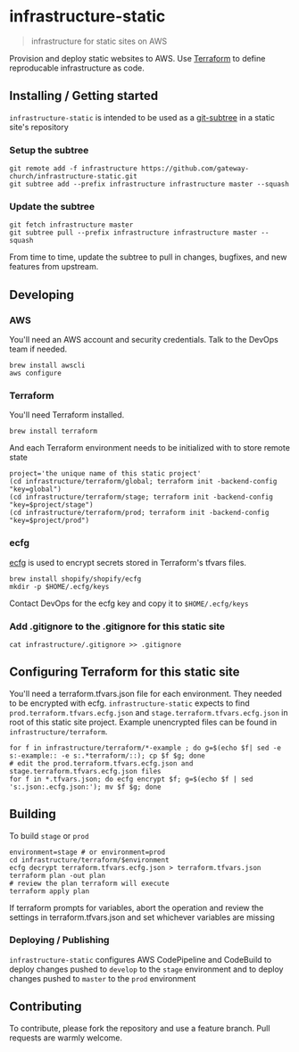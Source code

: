 # infrastructure-static
> infrastructure for static sites on AWS

Provision and deploy static websites to AWS. Use [Terraform](https://www.terraform.io) to define reproducable infrastructure as code.

## Installing / Getting started

`infrastructure-static` is intended to be used as a [git-subtree](https://www.atlassian.com/blog/git/alternatives-to-git-submodule-git-subtree) in a static site's repository

### Setup the subtree

```shell
git remote add -f infrastructure https://github.com/gateway-church/infrastructure-static.git
git subtree add --prefix infrastructure infrastructure master --squash
```

### Update the subtree

```shell
git fetch infrastructure master
git subtree pull --prefix infrastructure infrastructure master --squash
```

From time to time, update the subtree to pull in changes, bugfixes, and new features from upstream.

## Developing

### AWS
You'll need an AWS account and security credentials. Talk to the DevOps team if needed.

```shell
brew install awscli
aws configure
```

### Terraform

You'll need Terraform installed.

```shell
brew install terraform
```

And each Terraform environment needs to be initialized with to store remote state

```shell
project='the unique name of this static project'
(cd infrastructure/terraform/global; terraform init -backend-config "key=global")
(cd infrastructure/terraform/stage; terraform init -backend-config "key=$project/stage")
(cd infrastructure/terraform/prod; terraform init -backend-config "key=$project/prod")
```

### ecfg

[ecfg](https://github.com/Shopify/ecfg) is used to encrypt secrets stored in Terraform's tfvars files. 

```shell
brew install shopify/shopify/ecfg
mkdir -p $HOME/.ecfg/keys
```

Contact DevOps for the ecfg key and copy it to `$HOME/.ecfg/keys`

### Add .gitignore to the .gitignore for this static site

```shell
cat infrastructure/.gitignore >> .gitignore
```

## Configuring Terraform for this static site

You'll need a terraform.tfvars.json file for each environment. They needed to be encrypted with ecfg. `infrastructure-static` expects to find `prod.terraform.tfvars.ecfg.json` and `stage.terraform.tfvars.ecfg.json` in root of this static site project. Example unencrypted files can be found in `infrastructure/terraform`.

```shell
for f in infrastructure/terraform/*-example ; do g=$(echo $f| sed -e s:-example:: -e s:.*terraform/::); cp $f $g; done
# edit the prod.terraform.tfvars.ecfg.json and stage.terraform.tfvars.ecfg.json files
for f in *.tfvars.json; do ecfg encrypt $f; g=$(echo $f | sed 's:.json:.ecfg.json:'); mv $f $g; done
```

## Building

To build `stage` or `prod` 

```shell
environment=stage # or environment=prod
cd infrastructure/terraform/$environment
ecfg decrypt terraform.tfvars.ecfg.json > terraform.tfvars.json
terraform plan -out plan
# review the plan terraform will execute
terraform apply plan
```

If terraform prompts for variables, abort the operation and review the settings in terraform.tfvars.json and set whichever variables are missing


### Deploying / Publishing

`infrastructure-static` configures AWS CodePipeline and CodeBuild to deploy changes pushed to `develop` to the `stage` environment and to deploy changes pushed to `master` to the `prod` environment


## Contributing

To contribute, please fork the repository and use a feature branch. Pull requests are warmly welcome.
